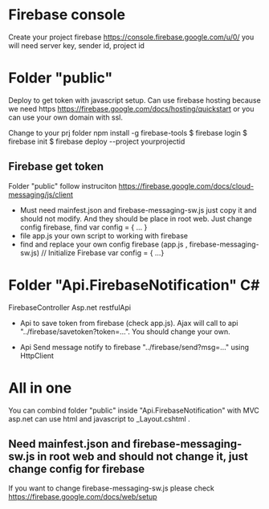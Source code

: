 # Firebase console
Create your project firebase https://console.firebase.google.com/u/0/ you will need server key, sender id, project id

# Folder "public"
Deploy to get token with javascript setup. Can use firebase hosting because we need https https://firebase.google.com/docs/hosting/quickstart or you can use your own domain with ssl.

Change to your prj folder
npm install -g firebase-tools
$ firebase login
$ firebase init
$ firebase deploy --project yourprojectid

## Firebase get token
Folder "public" follow instruciton https://firebase.google.com/docs/cloud-messaging/js/client

- Must need mainfest.json and firebase-messaging-sw.js just copy it and should not modify. And they should be place in root web. Just change config firebase, find var config = { ... }
- file app.js your own script to working with firebase
- find and replace your own config firebase (app.js , firebase-messaging-sw.js)
    // Initialize Firebase
    var config = { ...}

# Folder "Api.FirebaseNotification" C#
FirebaseController Asp.net restfulApi

- Api to save token from firebase (check app.js). Ajax will call to api "../firebase/savetoken?token=...". You should change your own.

- Api Send message notify to firebase "../firebase/send?msg=..." using HttpClient 

# All in one
You can combind folder "public" inside "Api.FirebaseNotification" with MVC asp.net can use html and javascript to _Layout.cshtml . 
## Need mainfest.json and firebase-messaging-sw.js in root web and should not change it, just change config for firebase
If you want to change firebase-messaging-sw.js please check https://firebase.google.com/docs/web/setup
